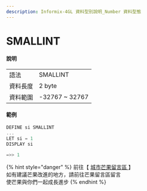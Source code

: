```yaml
---
description: Informix-4GL 資料型別說明_Number 資料型態
---
```


# SMALLINT

#### 說明

|  |  |
| :--- | :--- |
| 語法 | SMALLINT |
| 資料長度 | 2 byte |
| 資料範圍 | -32767 ~ 32767 |

#### 範例

```objectivec
DEFINE si SMALLINT
...
LET si = 1
DISPLAY si

=>> 1
```

{% hint style="danger" %}
前往【 [城市芒果留言區 ](https://give0714.pixnet.net/blog/post/46109197-informix-4gl-%E7%B0%A1%E5%96%AE%E8%B3%87%E6%96%99%E5%9E%8B%E5%88%A5%E3%80%8A-numeric-data-%E3%80%8B%28-%E4%BA%8C-%29)】  
如有建議芒果改進的地方，請前往芒果留言區留言  
使芒果與你們一起成長進步
{% endhint %}


